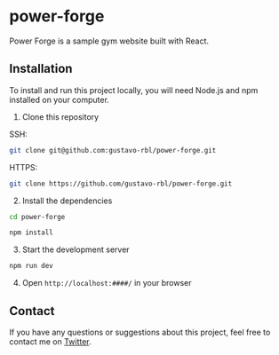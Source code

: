 # power-forge

Power Forge is a sample gym website built with React.

## Installation

To install and run this project locally, you will need Node.js and npm installed on your computer.

1. Clone this repository

SSH:

```sh
git clone git@github.com:gustavo-rbl/power-forge.git
```

HTTPS:

```sh
git clone https://github.com/gustavo-rbl/power-forge.git
```

2. Install the dependencies

```sh
cd power-forge
```

```sh
npm install
```

3. Start the development server

```sh
npm run dev
```

4. Open `http://localhost:####/` in your browser

## Contact

If you have any questions or suggestions about this project, feel free to contact me on [Twitter](https://twitter.com/gustavo_rbl).
